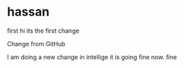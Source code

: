 # hassan
first
hi its the first change 

Change from GitHub

I am doing a new change in intellige
it is going fine now.
fine
